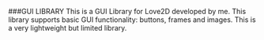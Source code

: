 ###GUI LIBRARY
This is a GUI Library for Love2D developed by me. This library supports basic GUI functionality: buttons, frames and images. This is a very lightweight but limited library.
